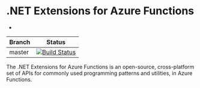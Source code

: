 # .NET Extensions for Azure Functions
-
|Branch|Status|
|---|---|
|master|[![Build Status](https://azfunc.visualstudio.com/Azure%20Functions/_apis/build/status/azure-functions-dotnet-extensions-ci?branchName=master)](https://azfunc.visualstudio.com/Azure%20Functions/_build/latest?definitionId=6&branchName=master)

The .NET Extensions for Azure Functions is an open-source, cross-platform set of APIs for commonly used programming patterns and utilities, in Azure Functions.
